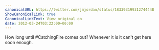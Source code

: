 ```yaml
---
canonicalURL: https://twitter.com/jmjordan/status/183393199312744448
ShowCanonicalLink: true
CanonicalLinkText: View original on
date: 2012-03-24T03:22:00+00:00
---
```

How long until #CatchingFire comes out? Whenever it is it can't get here soon enough.